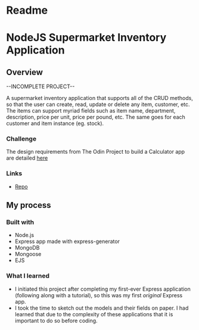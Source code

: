 # Readme
# NodeJS Supermarket Inventory Application 

## Overview

--INCOMPLETE PROJECT--

A supermarket inventory application that supports all of the CRUD methods, so that
the user can create, read, update or delete any item, customer, etc.  The items
can support myriad fields such as item name, department, description, price per 
unit, price per pound, etc.  The same goes for each customer and item instance 
(eg. stock).

### Challenge

The design requirements from The Odin Project to build a Calculator app are detailed
[here](https://www.theodinproject.com/paths/foundations/courses/foundations/lessons/calculator)


### Links

- [Repo](https://github.com/mattdimicelli/grocery-store)

## My process

### Built with

- Node.js
- Express app made with express-generator
- MongoDB
- Mongoose
- EJS


### What I learned

- I initiated this project after completing my first-ever Express application 
(following along with a tutorial), so this was my first *original* Express app.
- I took the time to sketch out the models and their fields on paper.  I had
learned that due to the complexity of these applications that it is important to 
do so before coding.

